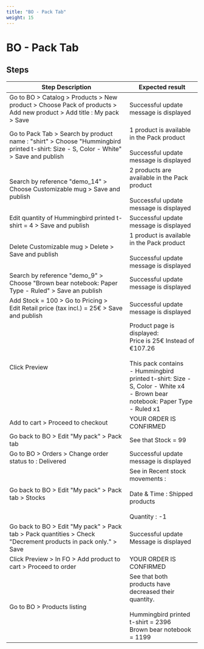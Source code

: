 ```yaml
---
title: "BO - Pack Tab"
weight: 15
---
```


# BO - Pack Tab
## Steps
| Step Description | Expected result |
| ----- | ----- |
| Go to BO > Catalog > Products > New product > Choose Pack of products > Add new product > Add title : My pack > Save | Successful update message is displayed |
| Go to Pack Tab > Search by product name : "shirt" > Choose "Hummingbird printed t-shirt: Size - S, Color - White" > Save and publish | 1 product is available in the Pack product<br><br>Successful update message is displayed |
| Search by reference "demo_14" > Choose Customizable mug > Save and publish | 2 products are available in the Pack product<br><br>Successful update message is displayed |
| Edit quantity of Hummingbird printed t-shirt = 4 > Save and publish | Successful update message is displayed |
| Delete Customizable mug > Delete > Save and publish | 1 product is available in the Pack product<br><br>Successful update message is displayed |
| Search by reference "demo_9" > Choose "Brown bear notebook: Paper Type - Ruled" > Save an publish | Successful update message is displayed |
| Add Stock = 100 > Go to Pricing > Edit Retail price (tax incl.) = 25€ > Save and publish | Successful update message is displayed |
| Click Preview | Product page is displayed:<br>Price is 25€ Instead of €107.26<br><br>This pack contains<br> - Hummingbird printed t-shirt: Size - S, Color - White x4<br> - Brown bear notebook: Paper Type - Ruled x1 |
| Add to cart > Proceed to checkout | YOUR ORDER IS CONFIRMED |
| Go back to BO > Edit "My pack" > Pack tab | See that Stock = 99 |
| Go to BO > Orders > Change order status to : Delivered | Successful update message is displayed |
| Go back to BO > Edit "My pack" > Pack tab > Stocks | See in Recent stock movements :<br><br>Date & Time : Shipped products<br><br>Quantity : -1 |
| Go back to BO > Edit "My pack" > Pack tab > Pack quantities > Check "Decrement products in pack only." > Save | Successful update Message is displayed |
| Click Preview > In FO > Add product to cart > Proceed to order | YOUR ORDER IS CONFIRMED |
| Go to BO > Products listing | See that both products have decreased their quantity.<br><br>Hummingbird printed t-shirt = 2396<br>Brown bear notebook = 1199 |
